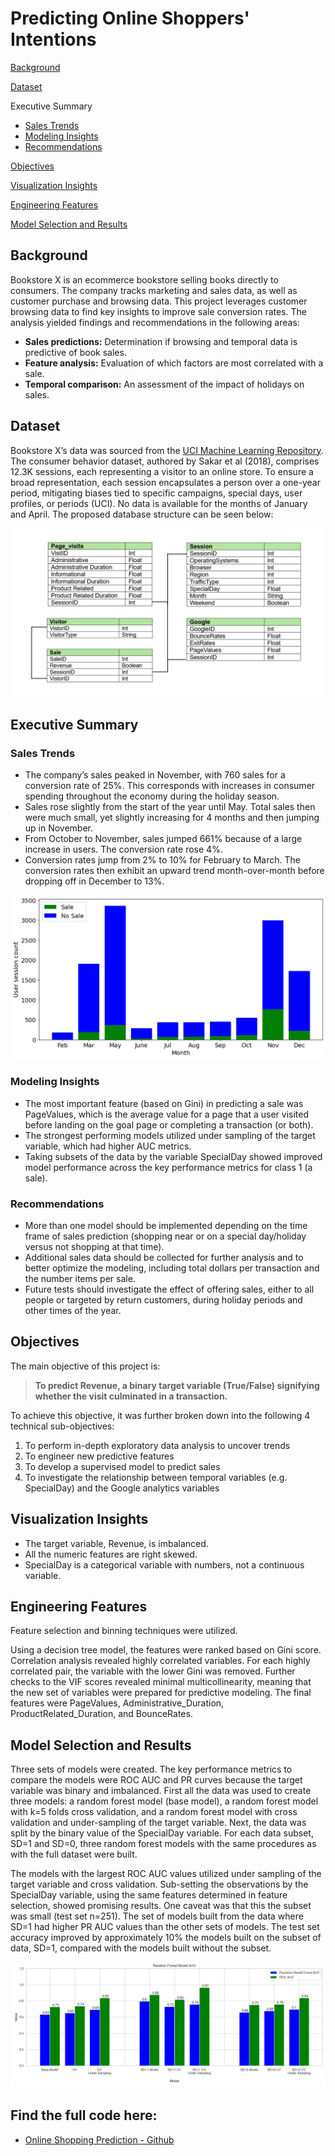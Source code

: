 # Predicting Online Shoppers' Intentions
[Background](#background)

[Dataset](#dataset)

Executive Summary
- [Sales Trends](#sales-trends)
- [Modeling Insights](#modeling-insights)
- [Recommendations](#recommendations)

[Objectives](#objectives)

[Visualization Insights](#visualization-insights)

[Engineering Features](#engineering-features)

[Model Selection and Results](#model-selection-and-results)





## Background
Bookstore X is an ecommerce bookstore selling books directly to consumers. The company tracks marketing and sales data, as well as customer purchase and browsing data. This project leverages customer browsing data to find key insights to improve sale conversion rates.
The analysis yielded findings and recommendations in the following areas:
-	**Sales predictions:** Determination if browsing and temporal data is predictive of book sales.
-	**Feature analysis:** Evaluation of which factors are most correlated with a sale.
-	**Temporal comparison:** An assessment of the impact of holidays on sales.

## Dataset
Bookstore X’s data was sourced from the [UCI Machine Learning Repository]( https://archive.ics.uci.edu/dataset/468/online+shoppers+purchasing+intention+dataset).
The consumer behavior dataset, authored by Sakar et al (2018), comprises 12.3K sessions, each representing a visitor to an online store. To ensure a broad representation, each session encapsulates a person over a one-year period, mitigating biases tied to specific campaigns, special days, user profiles, or periods (UCI). No data is available for the months of January and April.
The proposed database structure can be seen below:


![ERD](images/online_shopper_ERD.png)


## Executive Summary
### Sales Trends
-	The company’s sales peaked in November, with 760 sales for a conversion rate of 25%. This corresponds with increases in consumer spending throughout the economy during the holiday season.
-	Sales rose slightly from the start of the year until May. Total sales then were much small, yet slightly increasing for 4 months and then jumping up in November. 
-	From October to November, sales jumped 661% because of a large increase in users. The conversion rate rose 4%. 
-	Conversion rates jump from 2% to 10% for February to March. The conversion rates then exhibit an upward trend month-over-month before dropping off in December to 13%.


![Monthly sales](images/monthly_sales.png)

### Modeling Insights
-	The most important feature (based on Gini) in predicting a sale was PageValues, which is the average value for a page that a user visited before landing on the goal page or completing a transaction (or both).
-	The strongest performing models utilized under sampling of the target variable, which had higher AUC metrics.
-	Taking subsets of the data by the variable SpecialDay showed improved model performance across the key performance metrics for class 1 (a sale).

### Recommendations
-	More than one model should be implemented depending on the time frame of sales prediction (shopping near or on a special day/holiday versus not shopping at that time). 
-	Additional sales data should be collected for further analysis and to better optimize the modeling, including total dollars per transaction and the number items per sale.
-	Future tests should investigate the effect of offering sales, either to all people or targeted by return customers, during holiday periods and other times of the year.

## Objectives

The main objective of this project is:

> **To predict Revenue, a binary target variable (True/False) signifying whether the visit culminated in a transaction.**

To achieve this objective, it was further broken down into the following 4 technical sub-objectives:

1. To perform in-depth exploratory data analysis to uncover trends
2. To engineer new predictive features
3. To develop a supervised model to predict sales
4. To investigate the relationship between temporal variables (e.g. SpecialDay) and the Google analytics variables

## Visualization Insights

- The target variable, Revenue, is imbalanced.
- All the numeric features are right skewed.
- SpecialDay is a categorical variable with numbers, not a continuous variable.

## Engineering Features
Feature selection and binning techniques were utilized.

Using a decision tree model, the features were ranked based on Gini score. Correlation analysis revealed highly correlated variables. For each highly correlated pair, the variable with the lower Gini was removed. Further checks to the VIF scores revealed minimal multicollinearity, meaning that the new set of variables were prepared for predictive modeling. The final features were PageValues, Administrative_Duration, ProductRelated_Duration, and BounceRates.

## Model Selection and Results

Three sets of models were created. The key performance metrics to compare the models were ROC AUC and PR curves because the target variable was binary and imbalanced. First all the data was used to create three models: a random forest model (base model), a random forest model with k=5 folds cross validation, and a random forest model with cross validation and under-sampling of the target variable. Next, the data was split by the binary value of the SpecialDay variable. For each data subset, SD=1 and SD=0, three random forest models with the same procedures as with the full dataset were built.

The models with the largest ROC AUC values utilized under sampling of the target variable and cross validation. Sub-setting the observations by the SpecialDay variable, using the same features determined in feature selection, showed promising results. One caveat was that this the subset was small (test set n=251).  The set of models built from the data where SD=1 had higher PR AUC values than the other sets of models. The test set accuracy improved by approximately 10% the models built on the subset of data, SD=1, compared with the models built without the subset.

![ROC and PR curves](images/models_comparison.png)


## Find the full code here:

* [Online Shopping Prediction - Github](https://github.com/griffin-reichmuth/Portfolio-Online-Shopping)
